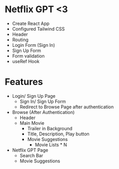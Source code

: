 # Netflix GPT <3

- Create React App
- Configured Tailwind CSS 
- Header
- Routing
- Login Form (Sign In)
- Sign Up Form
- Form validation
- useRef Hook



# Features 
- Login/ Sign Up Page
  - Sign In/ Sign Up Form
  - Redirect to Browse Page after authentication 
- Browse (After Authentication)
  - Header
  - Main Movie
    - Trailer in Background
    - Title, Description, Play button
    - Movie Suggestions
      - Movie Lists * N
- Netflix GPT Page
  - Search Bar
  - Movie Suggestions